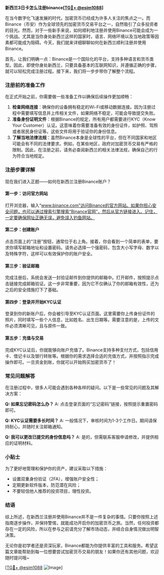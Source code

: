 **新西兰3日卡怎么注册binance[[TG💪+ @esim1088](https://t.me/s/esim1088)]**

在当今数字化飞速发展的时代，加密货币已经成为许多人关注的焦点之一。而Binance（币安）作为全球领先的加密货币交易平台之一，自然吸引了众多投资者的目光。然而，对于一些新手来说，如何顺利地注册并使用Binance可能会成为一个挑战。尤其是当你身处新西兰这样的国家时，语言、网络环境以及当地政策等因素都可能成为阻碍。今天，我们就来详细聊聊如何在新西兰顺利注册并使用Binance。

首先，让我们明确一点：Binance是一个国际化的平台，支持多种语言和货币类型。因此，即使你身处新西兰，只要具备基本的互联网知识，并遵循正确的步骤，就可以轻松完成注册过程。接下来，我们将一步步带你了解整个流程。

### 注册前的准备工作

在正式开始之前，你需要做一些准备工作以确保后续操作更加顺畅：

1. **检查网络连接**：确保你的设备拥有稳定的Wi-Fi或移动数据连接。因为注册过程中需要填写信息并上传相关文件，如果网络不稳定，可能会导致提交失败。
2. **准备身份证明文件**：根据Binance的规定，所有用户都需要进行KYC（Know Your Customer）认证。这意味着你需要准备有效的身份证件，如护照、驾照或者居民身份证等。这些文件将用于验证你的身份信息。
3. **了解当地法律法规**：虽然Binance本身是全球性的平台，但在不同国家和地区可能会有不同的法律要求。例如，在某些地区，政府对加密货币交易有严格的限制。因此，在注册之前，请务必查阅新西兰的相关法律法规，确保自己的行为符合当地规定。

### 注册步骤详解

现在我们进入正题——如何在新西兰注册Binance账户？

#### 第一步：访问官方网站
打开浏览器，输入“www.binance.com”访问Binance的官方网站。如果你担心安全问题，也可以通过搜索引擎搜索“Binance官网”，然后从官方链接进入。记住，一定要确保网址正确无误，避免误入钓鱼网站。

#### 第二步：创建账户
点击页面上的“注册”按钮，通常位于右上角。接着，你会看到一个简单的表单，要求你填写邮箱地址和设置密码。请务必选择一个强密码，包含大小写字母、数字以及特殊字符，这样可以有效保护你的账户安全。

#### 第三步：验证邮箱
完成注册后，系统会发送一封验证邮件到你提供的邮箱中。打开邮件，按照提示点击链接完成邮箱验证。这一步非常重要，因为它不仅确认了你的邮箱有效性，还为之后的安全措施打下了基础。

#### 第四步：登录并开始KYC认证
登录到你的新账户后，你会被引导至KYC认证页面。这里需要你上传身份证件的照片，同时填写一些个人信息，比如姓名、出生日期等。需要注意的是，上传的文件必须清晰可见，且与原件一致。

#### 第五步：充值与交易
完成KYC认证后，你就能够向账户充值了。Binance支持多种支付方式，包括信用卡、借记卡以及银行转账等。根据你的需求选择合适的充值方式，并按照指示完成操作即可。一旦资金到账，你就可以开始购买加密货币了！

### 常见问题解答

在注册过程中，很多人可能会遇到各种各样的疑问。以下是一些常见的问题及其解决方案：

**Q: 如果忘记密码怎么办？**
A: 点击登录页面的“忘记密码”链接，按照提示重置密码即可。

**Q: KYC认证需要多长时间？**
A: 一般情况下，审核时间为1-3个工作日。期间请保持耐心，并随时关注邮箱通知。

**Q: 我可以更改已提交的身份信息吗？**
A: 是的，但需联系客服申请修改，并提供相应的证明材料。

### 小贴士

为了更好地管理和保护你的资产，建议采取以下措施：
- 设置双重身份验证（2FA），增强账户安全性；
- 定期更新软件版本，防范潜在风险；
- 不要轻信他人推荐的投资项目，理性投资。

### 结语

综上所述，在新西兰注册并使用Binance并不是一件复杂的事情。只要你按照上述指南逐步操作，并保持警惕，就能成功开启你的加密货币之旅。当然，任何投资都存在一定的风险，所以在参与之前请充分了解市场动态，并结合自身情况做出明智决策。

无论你是初学者还是资深玩家，Binance都能为你提供丰富的工具和服务。希望这篇文章能帮助到每一位想要尝试加密货币交易的朋友！如果你还有其他问题，欢迎随时提问哦~

[[TG💪+ @esim1088](https://t.me/s/esim1088) ![Image](https://i.postimg.cc/4NQfJmqS/Snipaste-2025-05-13-00-14-12.png)]